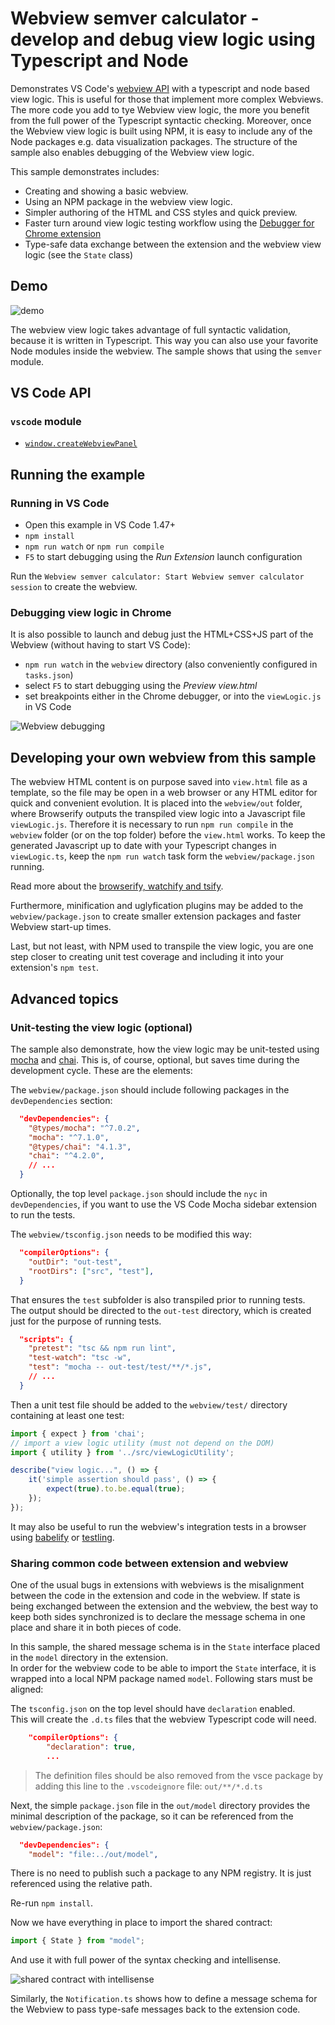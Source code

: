 # Webview semver calculator - develop and debug view logic using Typescript and Node

Demonstrates VS Code's [webview API](https://code.visualstudio.com/api/extension-guides/webview)
with a typescript and node based view logic. This is useful for those that implement more complex Webviews.
The more code you add to tye Webview view logic, the more you benefit from the full power of the Typescript syntactic checking.
Moreover, once the Webview view logic is built using NPM, it is easy to include any of the Node packages e.g.
data visualization packages. The structure of the sample also enables debugging of the Webview view logic.

This sample demonstrates includes:

- Creating and showing a basic webview.
- Using an NPM package in the webview view logic.
- Simpler authoring of the HTML and CSS styles and quick preview.
- Faster turn around view logic testing workflow using the [Debugger for Chrome extension](https://marketplace.visualstudio.com/items?itemName=msjsdiag.debugger-for-chrome)
- Type-safe data exchange between the extension and the webview view logic (see the `State` class)

## Demo

![demo](demo.gif)

The webview view logic takes advantage of full syntactic validation, because it is written in Typescript.
This way you can also use your favorite Node modules inside the webview. The sample shows that using the `semver` module.

## VS Code API

### `vscode` module

- [`window.createWebviewPanel`](https://code.visualstudio.com/api/references/vscode-api#window.createWebviewPanel)

## Running the example

### Running in VS Code

- Open this example in VS Code 1.47+
- `npm install`
- `npm run watch` or `npm run compile`
- `F5` to start debugging using the _Run Extension_ launch configuration

Run the `Webview semver calculator: Start Webview semver calculator session` to create the webview.

### Debugging view logic in Chrome

It is also possible to launch and debug just the HTML+CSS+JS part of the Webview (without having to start VS Code):

- `npm run watch` in the `webview` directory (also conveniently configured in `tasks.json`)
- select `F5` to start debugging using the _Preview view.html_
- set breakpoints either in the Chrome debugger, or into the `viewLogic.js` in VS Code

![Webview debugging](webview_debugging.gif)

## Developing your own webview from this sample

The webview HTML content is on purpose saved into `view.html` file as a template, so the file may be open in a web browser
or any HTML editor for quick and convenient evolution. It is placed into the `webview/out` folder, where Browserify outputs
the transpiled view logic into a Javascript file `viewLogic.js`. Therefore it is necessary to run `npm run compile`
in the `webview` folder (or on the top folder) before the `view.html` works. To keep the generated Javascript up to date with your
Typescript changes in `viewLogic.ts`, keep the `npm run watch` task form the `webview/package.json` running.

Read more about the [browserify, watchify and tsify](https://www.npmjs.com/package/tsify#watchify).

Furthermore, minification and uglyfication plugins may be added to the `webview/package.json` to create smaller extension packages
and faster Webview start-up times.

Last, but not least, with NPM used to transpile the view logic, you are one step closer to creating unit test coverage
and including it into your extension's `npm test`.

## Advanced topics

### Unit-testing the view logic (optional)

The sample also demonstrate, how the view logic may be unit-tested using [mocha](https://www.npmjs.com/package/mocha)
and [chai](https://www.npmjs.com/package/chai). This is, of course, optional, but saves time during the development cycle.
These are the elements:

The `webview/package.json` should include following packages in the `devDependencies` section:

```json
  "devDependencies": {
    "@types/mocha": "^7.0.2",
    "mocha": "^7.1.0",
    "@types/chai": "4.1.3",
    "chai": "^4.2.0",
    // ...
  }
```

Optionally, the top level `package.json` should include the `nyc` in `devDependencies`, if you want to use the VS Code Mocha sidebar extension to run the tests.

The `webview/tsconfig.json` needs to be modified this way:

```json
  "compilerOptions": {
    "outDir": "out-test",
    "rootDirs": ["src", "test"],
  }
```

That ensures the `test` subfolder is also transpiled prior to running tests.\
The output should be directed to the `out-test` directory, which is created just for the purpose of running tests.

```json
  "scripts": {
    "pretest": "tsc && npm run lint",
    "test-watch": "tsc -w",
    "test": "mocha -- out-test/test/**/*.js",
    // ...
  }
```

Then a unit test file should be added to the `webview/test/` directory containing at least one test:

```typescript
import { expect } from 'chai';
// import a view logic utility (must not depend on the DOM)
import { utility } from '../src/viewLogicUtility';

describe("view logic...", () => {
    it('simple assertion should pass', () => {
        expect(true).to.be.equal(true);
    });
});
```

It may also be useful to run the webview's integration tests in a browser using [babelify](https://medium.com/caffeine-and-testing/testing-es6-modules-with-mocha-using-babel-with-browserify-e6f5514f66d3) or [testling](https://gist.github.com/substack/7480813).

### Sharing common code between extension and webview

One of the usual bugs in extensions with webviews is the misalignment between
the code in the extension and code in the webview. If state is being exchanged
between the extension and the webview, the best way to keep both sides
synchronized is to declare the message schema in one place and share it in both pieces of code.

In this sample, the shared message schema is in the `State` interface placed in the `model` directory in the extension.\
In order for the webview code to be able to import the `State` interface, it is wrapped into a local NPM package named `model`. Following stars must be aligned:

The `tsconfig.json` on the top level should have `declaration` enabled.\
This will create the `.d.ts` files that the webview Typescript code will need.

```json
    "compilerOptions": {
        "declaration": true,
        ...
```

> The definition files should be also removed from the vsce package
> by adding this line to the `.vscodeignore` file: `out/**/*.d.ts`

Next, the simple `package.json` file in the `out/model` directory
provides the minimal description of the package, so it can be referenced
from the `webview/package.json`:

```json
  "devDependencies": {
    "model": "file:../out/model",
```

There is no need to publish such a package to any NPM registry.
It is just referenced using the relative path.

Re-run `npm install`.

Now we have everything in place to import the shared contract:

```typescript
import { State } from "model";
```

And use it with full power of the syntax checking and intellisense.

![shared contract with intellisense](webview_shared_contract.png)

Similarly, the `Notification.ts` shows how to define a message schema for the Webview to pass type-safe messages back to the extension code.
